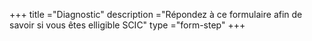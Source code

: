 +++
title ="Diagnostic"
description ="Répondez à ce formulaire afin de savoir si vous êtes elligible SCIC"
type ="form-step"
+++
